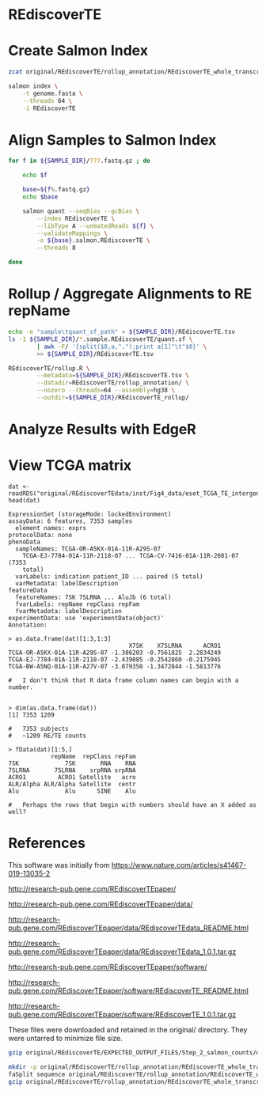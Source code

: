#	REdiscoverTE



#	Create Salmon Index


```BASH
zcat original/REdiscoverTE/rollup_annotation/REdiscoverTE_whole_transcriptome_hg38-20/*.fa.gz > genome.fasta

salmon index \
	-t genome.fasta \
	--threads 64 \
	-i REdiscoverTE
```

#	Align Samples to Salmon Index

```BASH
for f in ${SAMPLE_DIR}/???.fastq.gz ; do

	echo $f

	base=${f%.fastq.gz}
	echo $base

	salmon quant --seqBias --gcBias \
		--index REdiscoverTE \
		--libType A --unmatedReads ${f} \
		--validateMappings \
		-o ${base}.salmon.REdiscoverTE \
		--threads 8

done
```

#	Rollup / Aggregate Alignments to RE repName

```BASH
echo -e "sample\tquant_sf_path" > ${SAMPLE_DIR}/REdiscoverTE.tsv
ls -1 ${SAMPLE_DIR}/*.sample.REdiscoverTE/quant.sf \
		| awk -F/ '{split($8,a,".");print a[1]"\t"$0}' \
		>> ${SAMPLE_DIR}/REdiscoverTE.tsv

REdiscoverTE/rollup.R \
		--metadata=${SAMPLE_DIR}/REdiscoverTE.tsv \
		--datadir=REdiscoverTE/rollup_annotation/ \
		--nozero --threads=64 --assembly=hg38 \
		--outdir=${SAMPLE_DIR}/REdiscoverTE_rollup/
```

#	Analyze Results with EdgeR























#	View TCGA matrix


```
dat <- readRDS("original/REdiscoverTEdata/inst/Fig4_data/eset_TCGA_TE_intergenic_logCPM.RDS")
head(dat)

ExpressionSet (storageMode: lockedEnvironment)
assayData: 6 features, 7353 samples 
  element names: exprs 
protocolData: none
phenoData
  sampleNames: TCGA-OR-A5KX-01A-11R-A29S-07
    TCGA-EJ-7784-01A-11R-2118-07 ... TCGA-CV-7416-01A-11R-2081-07 (7353
    total)
  varLabels: indication patient_ID ... paired (5 total)
  varMetadata: labelDescription
featureData
  featureNames: 7SK 7SLRNA ... AluJb (6 total)
  fvarLabels: repName repClass repFam
  fvarMetadata: labelDescription
experimentData: use 'experimentData(object)'
Annotation:  

> as.data.frame(dat)[1:3,1:3]
                                  X7SK    X7SLRNA      ACRO1
TCGA-OR-A5KX-01A-11R-A29S-07 -1.386203 -0.7561825  2.2834249
TCGA-EJ-7784-01A-11R-2118-07 -2.439085 -0.2542860 -0.2175945
TCGA-BW-A5NQ-01A-11R-A27V-07 -3.079350 -1.3472844 -1.5813776

#	I don't think that R data frame column names can begin with a number.


> dim(as.data.frame(dat))
[1] 7353 1209

#	7353 subjects
#	~1209 RE/TE counts

> fData(dat)[1:5,]
            repName  repClass repFam
7SK             7SK       RNA    RNA
7SLRNA       7SLRNA    srpRNA srpRNA
ACRO1         ACRO1 Satellite   acro
ALR/Alpha ALR/Alpha Satellite  centr
Alu             Alu      SINE    Alu

#	Perhaps the rows that begin with numbers should have an X added as well?

```






#	References

This software was initially from https://www.nature.com/articles/s41467-019-13035-2

http://research-pub.gene.com/REdiscoverTEpaper/

http://research-pub.gene.com/REdiscoverTEpaper/data/

http://research-pub.gene.com/REdiscoverTEpaper/data/REdiscoverTEdata_README.html

http://research-pub.gene.com/REdiscoverTEpaper/data/REdiscoverTEdata_1.0.1.tar.gz

http://research-pub.gene.com/REdiscoverTEpaper/software/

http://research-pub.gene.com/REdiscoverTEpaper/software/REdiscoverTE_README.html

http://research-pub.gene.com/REdiscoverTEpaper/software/REdiscoverTE_1.0.1.tar.gz

These files were downloaded and retained in the original/ directory.
They were untarred to minimize file size.


```BASH
gzip original/REdiscoverTE/EXPECTED_OUTPUT_FILES/Step_2_salmon_counts/quant.sf

mkdir -p original/REdiscoverTE/rollup_annotation/REdiscoverTE_whole_transcriptome_hg38-20
faSplit sequence original/REdiscoverTE/rollup_annotation/REdiscoverTE_whole_transcriptome_hg38.fa 20 original/REdiscoverTE/rollup_annotation/REdiscoverTE_whole_transcriptome_hg38-20/
gzip original/REdiscoverTE/rollup_annotation/REdiscoverTE_whole_transcriptome_hg38-20/*.fa
```


